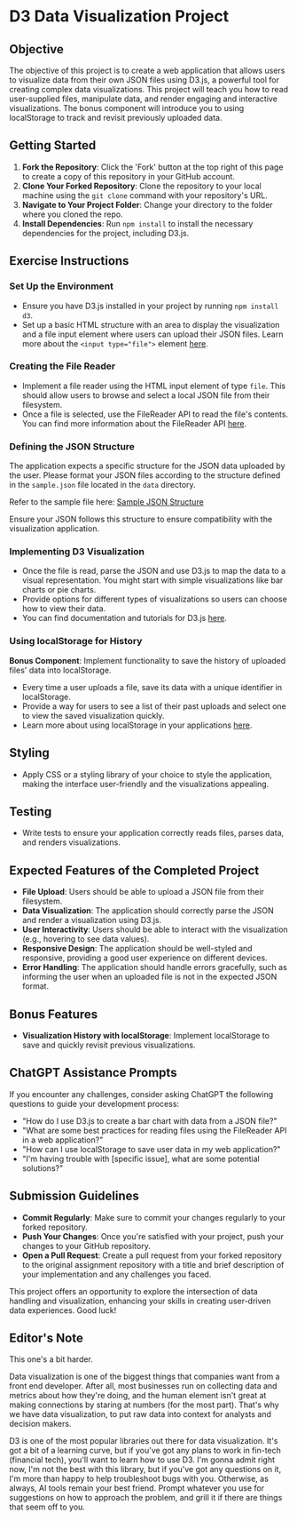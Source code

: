 # D3 Data Visualization Project

## Objective
The objective of this project is to create a web application that allows users to visualize data from their own JSON files using D3.js, a powerful tool for creating complex data visualizations. This project will teach you how to read user-supplied files, manipulate data, and render engaging and interactive visualizations. The bonus component will introduce you to using localStorage to track and revisit previously uploaded data.

## Getting Started

1. **Fork the Repository**: Click the 'Fork' button at the top right of this page to create a copy of this repository in your GitHub account.
2. **Clone Your Forked Repository**: Clone the repository to your local machine using the `git clone` command with your repository's URL.
3. **Navigate to Your Project Folder**: Change your directory to the folder where you cloned the repo.
4. **Install Dependencies**: Run `npm install` to install the necessary dependencies for the project, including D3.js.

## Exercise Instructions

### Set Up the Environment
- Ensure you have D3.js installed in your project by running `npm install d3`.
- Set up a basic HTML structure with an area to display the visualization and a file input element where users can upload their JSON files. Learn more about the `<input type="file">` element [here](https://developer.mozilla.org/en-US/docs/Web/HTML/Element/input/file).

### Creating the File Reader
- Implement a file reader using the HTML input element of type `file`. This should allow users to browse and select a local JSON file from their filesystem.
- Once a file is selected, use the FileReader API to read the file's contents. You can find more information about the FileReader API [here](https://developer.mozilla.org/en-US/docs/Web/API/FileReader).

### Defining the JSON Structure
The application expects a specific structure for the JSON data uploaded by the user. Please format your JSON files according to the structure defined in the `sample.json` file located in the `data` directory.

Refer to the sample file here: [Sample JSON Structure](data/sample.json)

Ensure your JSON follows this structure to ensure compatibility with the visualization application.

### Implementing D3 Visualization
- Once the file is read, parse the JSON and use D3.js to map the data to a visual representation. You might start with simple visualizations like bar charts or pie charts.
- Provide options for different types of visualizations so users can choose how to view their data.
- You can find documentation and tutorials for D3.js [here](https://d3js.org/).

### Using localStorage for History
**Bonus Component**: Implement functionality to save the history of uploaded files' data into localStorage. 
- Every time a user uploads a file, save its data with a unique identifier in localStorage.
- Provide a way for users to see a list of their past uploads and select one to view the saved visualization quickly.
- Learn more about using localStorage in your applications [here](https://developer.mozilla.org/en-US/docs/Web/API/Window/localStorage).

## Styling
- Apply CSS or a styling library of your choice to style the application, making the interface user-friendly and the visualizations appealing.

## Testing
- Write tests to ensure your application correctly reads files, parses data, and renders visualizations.

## Expected Features of the Completed Project
- **File Upload**: Users should be able to upload a JSON file from their filesystem.
- **Data Visualization**: The application should correctly parse the JSON and render a visualization using D3.js.
- **User Interactivity**: Users should be able to interact with the visualization (e.g., hovering to see data values).
- **Responsive Design**: The application should be well-styled and responsive, providing a good user experience on different devices.
- **Error Handling**: The application should handle errors gracefully, such as informing the user when an uploaded file is not in the expected JSON format.

## Bonus Features
- **Visualization History with localStorage**: Implement localStorage to save and quickly revisit previous visualizations.

## ChatGPT Assistance Prompts
If you encounter any challenges, consider asking ChatGPT the following questions to guide your development process:
- "How do I use D3.js to create a bar chart with data from a JSON file?"
- "What are some best practices for reading files using the FileReader API in a web application?"
- "How can I use localStorage to save user data in my web application?"
- "I'm having trouble with [specific issue], what are some potential solutions?"

## Submission Guidelines
- **Commit Regularly**: Make sure to commit your changes regularly to your forked repository.
- **Push Your Changes**: Once you're satisfied with your project, push your changes to your GitHub repository.
- **Open a Pull Request**: Create a pull request from your forked repository to the original assignment repository with a title and brief description of your implementation and any challenges you faced.

This project offers an opportunity to explore the intersection of data handling and visualization, enhancing your skills in creating user-driven data experiences. Good luck!

## Editor's Note

This one's a bit harder.

Data visualization is one of the biggest things that companies want from a front end developer. After all, most businesses run on collecting data and metrics about how they're doing, and the human element isn't great at making connections by staring at numbers (for the most part). That's why we have data visualization, to put raw data into context for analysts and decision makers.

D3 is one of the most popular libraries out there for data visualization. It's got a bit of a learning curve, but if you've got any plans to work in fin-tech (financial tech), you'll want to learn how to use D3. I'm gonna admit right now, I'm not the best with this library, but if you've got any questions on it, I'm more than happy to help troubleshoot bugs with you. Otherwise, as always, AI tools remain your best friend. Prompt whatever you use for suggestions on how to approach the problem, and grill it if there are things that seem off to you.